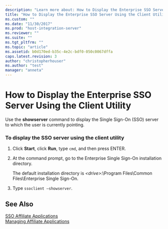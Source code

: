 ```yaml
---
description: "Learn more about: How to Display the Enterprise SSO Server Using the Client Utility"
title: "How to Display the Enterprise SSO Server Using the Client Utility | Microsoft Docs"
ms.custom: ""
ms.date: "11/30/2017"
ms.prod: "host-integration-server"
ms.reviewer: ""
ms.suite: ""
ms.tgt_pltfrm: ""
ms.topic: "article"
ms.assetid: b0d170ed-b35c-4e2c-bdf0-050c0067dffa
caps.latest.revision: 3
author: "christopherhouser"
ms.author: "test"
manager: "anneta"
---
```

# How to Display the Enterprise SSO Server Using the Client Utility
Use the **showserver** command to display the Single Sign-On (SSO) server to which the user is currently pointing.  
  
### To display the SSO server using the client utility  
  
1.  Click **Start**, click **Run**, type `cmd`, and then press ENTER.  
  
2.  At the command prompt, go to the Enterprise Single Sign-On installation directory.  
  
     The default installation directory is *\<drive>*:\Program Files\Common Files\Enterprise Single Sign-On.  
  
3.  Type `ssoclient –showserver`.  
  
## See Also  
 [SSO Affiliate Applications](../esso/sso-affiliate-applications.md)   
 [Managing Affiliate Applications](../esso/managing-affiliate-applications.md)
